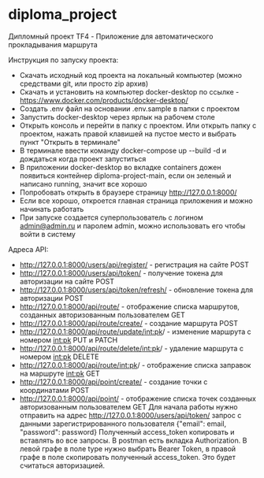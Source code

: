 # diploma_project
Дипломный проект TF4 - Приложение для автоматического прокладывания маршрута

Инструкция по запуску проекта:
- Скачать исходный код проекта на локальный компьютер (можно средствами git, или просто zip архив)
- Скачать и установить на компьютер docker-desktop по ссылке - https://www.docker.com/products/docker-desktop/
- Создать .env файл на основании .env.sample в папки с проектом
- Запустить docker-desktop через ярлык на рабочем столе
- Открыть консоль и перейти в папку с проектом. Или открыть папку с проектом, нажать правой клавишей на пустое место и выбрать пункт "Открыть в терминале"
- В терминале ввести команду docker-compose up --build -d и дождаться когда проект запуститься
- В приложении docker-desktop во вкладке containers дожен появиться контейнер diploma-project-main, если он зеленый и написано running, значит все хорошо
- Попробовать открыть в браузере страницу http://127.0.0.1:8000/
- Если все хорошо, откроется главная страница приложения и можно начинать работать
- При запуске создается суперпользователь с логином admin@admin.ru и паролем admin, можно использовать его чтобы войти в систему

Адреса API:
- http://127.0.0.1:8000/users/api/register/ - регистрация на сайте POST 
- http://127.0.0.1:8000/users/api/token/ - получение токена для авторизации на сайте POST
- http://127.0.0.1:8000/users/api/token/refresh/ - обновление токена для авторизации POST
- http://127.0.0.1:8000/api/route/ - отображение списка маршрутов, созданных авторизованным пользователем GET
- http://127.0.0.1:8000/api/route/create/ - создание маршрута POST
- http://127.0.0.1:8000/api/route/update/<int:pk>/ - изменение маршрута c номером <int:pk>  PUT и PATCH
- http://127.0.0.1:8000/api/route/delete/<int:pk>/ - удаление маршрута c номером <int:pk>  DELETE
- http://127.0.0.1:8000/api/route/<int:pk>/ - отображение списка заправок на маршруте <int:pk> GET
- http://127.0.0.1:8000/api/point/create/ - создание точки с координатами POST
- http://127.0.0.1:8000/api/point/ - отображение списка точек созданных авторизованным пользователем GET
  Для начала работы нужно отправить на адрес http://127.0.0.1:8000/users/api/token/ запрос с данными зарегистрированного пользователя {"email": email, "password": password}
Полученный access_token копировать и вставлять во все запросы. В postman есть вкладка Authorization. В левой графе в поле type нужно выбрать Bearer Token, в правой графе в поле скопировать полученный access_token. Это будет считаться авторизацией.
